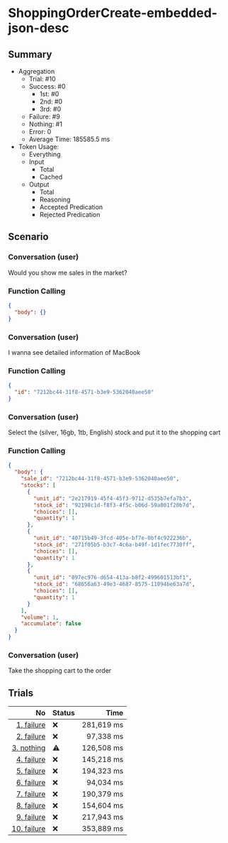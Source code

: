 # ShoppingOrderCreate-embedded-json-desc
## Summary
  - Aggregation
    - Trial: #10
    - Success: #0
      - 1st: #0
      - 2nd: #0
      - 3rd: #0
    - Failure: #9
    - Nothing: #1
    - Error: 0
    - Average Time: 185585.5 ms
  - Token Usage:
    - Everything
    - Input
      - Total
      - Cached
    - Output
      - Total
      - Reasoning
      - Accepted Predication
      - Rejected Predication

## Scenario
### Conversation (user)
Would you show me sales in the market?

### Function Calling
```json
{
  "body": {}
}
```

### Conversation (user)
I wanna see detailed information of MacBook

### Function Calling
```json
{
  "id": "7212bc44-31f8-4571-b3e9-5362040aee50"
}
```

### Conversation (user)
Select the (silver, 16gb, 1tb, English) stock and put it to the shopping cart

### Function Calling
```json
{
  "body": {
    "sale_id": "7212bc44-31f8-4571-b3e9-5362040aee50",
    "stocks": [
      {
        "unit_id": "2e217919-45f4-45f3-9712-d535b7efa7b3",
        "stock_id": "92198c1d-f8f3-4f5c-b06d-59a801f20b7d",
        "choices": [],
        "quantity": 1
      },
      {
        "unit_id": "40715b49-3fcd-405e-bf7e-0bf4c922236b",
        "stock_id": "271f05b5-b3c7-4c6a-b49f-1d1fec7730ff",
        "choices": [],
        "quantity": 1
      },
      {
        "unit_id": "097ec976-d654-413a-b8f2-499601513bf1",
        "stock_id": "68656a63-49e3-4687-8575-11094be63a7d",
        "choices": [],
        "quantity": 1
      }
    ],
    "volume": 1,
    "accumulate": false
  }
}
```

### Conversation (user)
Take the shopping cart to the order

## Trials
No | Status | Time
---:|:-------|------:
[1. failure](./trials/1.failure.json) | ❌ | 281,619 ms
[2. failure](./trials/2.failure.json) | ❌ | 97,338 ms
[3. nothing](./trials/3.nothing.json) | ⚠️ | 126,508 ms
[4. failure](./trials/4.failure.json) | ❌ | 145,218 ms
[5. failure](./trials/5.failure.json) | ❌ | 194,323 ms
[6. failure](./trials/6.failure.json) | ❌ | 94,034 ms
[7. failure](./trials/7.failure.json) | ❌ | 190,379 ms
[8. failure](./trials/8.failure.json) | ❌ | 154,604 ms
[9. failure](./trials/9.failure.json) | ❌ | 217,943 ms
[10. failure](./trials/10.failure.json) | ❌ | 353,889 ms
